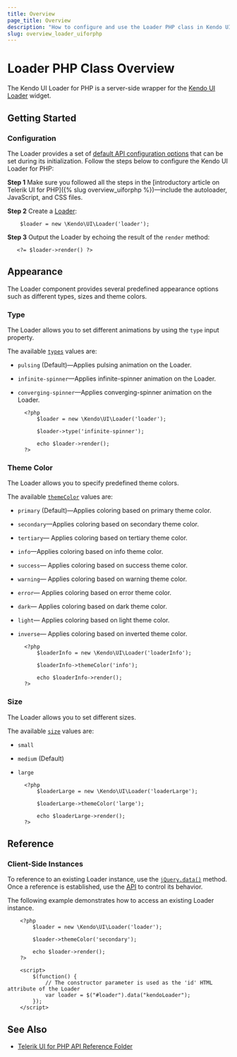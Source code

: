 ```yaml
---
title: Overview
page_title: Overview
description: "How to configure and use the Loader PHP class in Kendo UI."
slug: overview_loader_uiforphp
---
```


# Loader PHP Class Overview

The Kendo UI Loader for PHP is a server-side wrapper for the [Kendo UI Loader](https://demos.telerik.com/kendo-ui/loader/index) widget.

## Getting Started

### Configuration

The Loader provides a set of [default API configuration options](/api/php/Kendo/UI/Loader) that can be set during its initialization. Follow the steps below to configure the Kendo UI Loader for PHP:

**Step 1** Make sure you followed all the steps in the [introductory article on Telerik UI for PHP]({% slug overview_uiforphp %})&mdash;include the autoloader, JavaScript, and CSS files.

**Step 2** Create a [Loader](/api/php/Kendo/UI/Loader):
    
        $loader = new \Kendo\UI\Loader('loader');
                        
**Step 3** Output the Loader by echoing the result of the `render` method:

       <?= $loader->render() ?>

## Appearance

The Loader component provides several predefined appearance options such as different types, sizes and theme colors.

### Type

The Loader allows you to set different animations by using the `type` input property.

The available [`types`](/api/javascript/ui/loader/configuration/type) values are:
* `pulsing` (Default)&mdash;Applies pulsing animation on the Loader.
* `infinite-spinner`&mdash;Applies infinite-spinner animation on the Loader.
* `converging-spinner`&mdash;Applies converging-spinner animation on the Loader.

        <?php
            $loader = new \Kendo\UI\Loader('loader');

            $loader->type('infinite-spinner');
                
            echo $loader->render();
        ?>

### Theme Color

The Loader allows you to specify predefined theme colors.

The available [`themeColor`](/api/javascript/ui/loader/configuration/themecolor) values are:

* `primary` (Default)&mdash;Applies coloring based on primary theme color.
* `secondary`&mdash;Applies coloring based on secondary theme color.
* `tertiary`&mdash; Applies coloring based on tertiary theme color.
* `info`&mdash;Applies coloring based on info theme color.
* `success`&mdash; Applies coloring based on success theme color.
* `warning`&mdash; Applies coloring based on warning theme color.
* `error`&mdash; Applies coloring based on error theme color.
* `dark`&mdash; Applies coloring based on dark theme color.
* `light`&mdash; Applies coloring based on light theme color.
* `inverse`&mdash; Applies coloring based on inverted theme color.

        <?php
            $loaderInfo = new \Kendo\UI\Loader('loaderInfo');

            $loaderInfo->themeColor('info');
                
            echo $loaderInfo->render();
        ?>

### Size

The Loader allows you to set different sizes.

The available [`size`](/api/javascript/ui/loader/configuration/size) values are:

* `small`
* `medium` (Default)
* `large`

        <?php
            $loaderLarge = new \Kendo\UI\Loader('loaderLarge');

            $loaderLarge->themeColor('large');
                
            echo $loaderLarge->render();
        ?>

## Reference

### Client-Side Instances

To reference to an existing Loader instance, use the [`jQuery.data()`](https://api.jquery.com/jQuery.data/) method. Once a reference is established, use the [API](/api/javascript/ui/Loader) to control its behavior.

The following example demonstrates how to access an existing Loader instance.

        <?php
            $loader = new \Kendo\UI\Loader('loader');

            $loader->themeColor('secondary');
                
            echo $loader->render();
        ?>

        <script>
            $(function() {
                // The constructor parameter is used as the 'id' HTML attribute of the Loader
                var loader = $("#loader").data("kendoLoader");
            });
        </script>

## See Also

* [Telerik UI for PHP API Reference Folder](/api/php/Kendo/UI/Loader)
